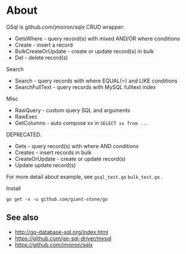 # About

GSql is github.com/jmoiron/sqlx CRUD wrapper:
 - GetsWhere - query record(s) with mixed AND/OR where conditions
 - Create - insert a record
 - BulkCreateOrUpdate - create or update record(s) in bulk
 - Del - delete record(s)

Search
 - Search - query records with where EQUAL(=) and LIKE conditions
 - SearchFullText - query records with MySQL fulltext index

Misc
 - RawQuery - custom query SQL and arguments
 - RawExec
 - GetColumns - auto compose xx in `SELECT xx from ...`


DEPRECATED.
 - Gets - query record(s) with where AND conditions
 - Creates - insert records in bulk
 - CreateOrUpdate - create or update record(s)
 - Update update record(s)

For more detail about example, see `gsql_test.go` `bulk_test.go` .

Install 

    go get -v -u github.com/giant-stone/go


## See also

- http://go-database-sql.org/index.html
- https://github.com/go-sql-driver/mysql
- https://github.com/jmoiron/sqlx


